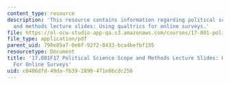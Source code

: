 ```yaml
---
content_type: resource
description: 'This resource contains information regarding political science scope
  and methods lecture slides: Using qualtrics for online surveys.'
file: https://ol-ocw-studio-app-qa.s3.amazonaws.com/courses/17-801-political-science-scope-and-methods-fall-2017/c0406dfd49dafb392890471e86cdc256_MIT17_801F17_Week7.pdf
file_type: application/pdf
parent_uid: 790e85a7-0e6f-92f2-8433-bca4befbf155
resourcetype: Document
title: '17.801F17 Political Science Scope and Methods Lecture Slides: Using Qualtrics
  For Online Surveys'
uid: c0406dfd-49da-fb39-2890-471e86cdc256
---
```

